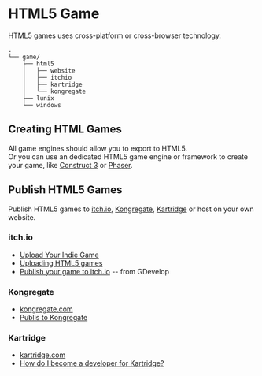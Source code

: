 # HTML5 Game

HTML5 games uses cross-platform or cross-browser technology.

```folders
.
└── game/
    ├── html5
    │   ├── website
    │   ├── itchio
    │   ├── kartridge
    │   └── kongregate
    ├── lunix
    └── windows
```

## Creating HTML Games

All game engines should allow you to export to HTML5.  
Or you can use an dedicated HTML5 game engine or framework to create your game, like [Construct 3](https://www.construct.net/en) or [Phaser](https://phaser.io/).

## Publish HTML5 Games

Publish HTML5 games to [itch.io](https://itch.io/), [Kongregate](https://www.kongregate.com), [Kartridge](https://www.kartridge.com/) or host on your own website.

### itch.io

- [Upload Your Indie Game](https://itch.io/developers)
- [Uploading HTML5 games](https://itch.io/docs/creators/html5)
- [Publish your game to itch.io](http://wiki.compilgames.net/doku.php/gdevelop5/publishing/publishing-to-itch-io) -- from GDevelop

### Kongregate

- [kongregate.com](https://www.kongregate.com/)
- [Publis to Kongregate](https://developers.kongregate.com/publishing/)

### Kartridge

- [kartridge.com](https://www.kartridge.com/)
- [How do I become a developer for Kartridge?](https://kartridge.zendesk.com/hc/en-us/articles/360016523311-How-do-I-become-a-developer-for-Kartridge-)
